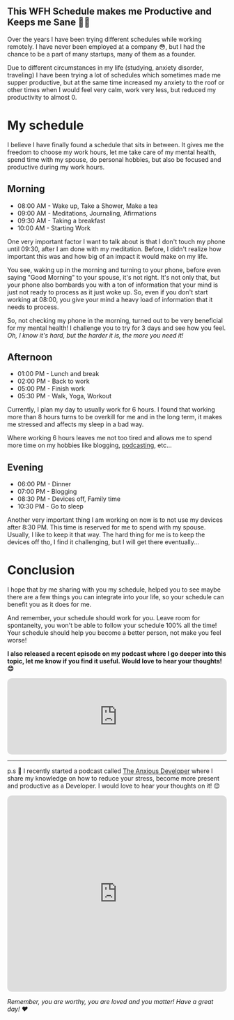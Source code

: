 ## This WFH Schedule makes me Productive and Keeps me Sane 🧘‍♂️

Over the years I have been trying different schedules while working remotely. I have never been employed at a company 😳, but I had the chance to be a part of many startups, many of them as a founder.

Due to different circumstances in my life (studying, anxiety disorder, traveling) I have been trying a lot of schedules which sometimes made me supper productive, but at the same time increased my anxiety to the roof or other times when I would feel very calm, work very less, but reduced my productivity to almost 0.

# My schedule

I believe I have finally found a schedule that sits in between. It gives me the freedom to choose my work hours, let me take care of my mental health, spend time with my spouse, do personal hobbies, but also be focused and productive during my work hours.

## Morning

- 08:00 AM - Wake up, Take a Shower, Make a tea
- 09:00 AM - Meditations, Journaling, Afirmations
- 09:30 AM - Taking a breakfast
- 10:00 AM - Starting Work

One very important factor I want to talk about is that I don't touch my phone until 09:30, after I am done with my meditation. Before, I didn't realize how important this was and how big of an impact it would make on my life.

You see, waking up in the morning and turning to your phone, before even saying "Good Morning" to your spouse, it's not right. It's not only that, but your phone also bombards you with a ton of information that your mind is just not ready to process as it just woke up. So, even if you don't start working at 08:00, you give your mind a heavy load of information that it needs to process.

So, not checking my phone in the morning, turned out to be very beneficial for my mental health! I challenge you to try for 3 days and see how you feel. *Oh, I know it's hard, but the harder it is, the more you need it!*

## Afternoon

- 01:00 PM - Lunch and break 
- 02:00 PM - Back to work
- 05:00 PM - Finish work
- 05:30 PM - Walk, Yoga, Workout

Currently, I plan my day to usually work for 6 hours. I found that working more than 8 hours turns to be overkill for me and in the long term, it makes me stressed and affects my sleep in a bad way.

Where working 6 hours leaves me not too tired and allows me to spend more time on my hobbies like blogging, [podcasting](https://apple.co/39yOnvz), etc...

## Evening

- 06:00 PM - Dinner
- 07:00 PM - Blogging
- 08:30 PM - Devices off, Family time
- 10:30 PM - Go to sleep

Another very important thing I am working on now is to not use my devices after 8:30 PM. This time is reserved for me to spend with my spouse. Usually, I like to keep it that way. The hard thing for me is to keep the devices off tho, I find it challenging, but I will get there eventually...

# Conclusion

I hope that by me sharing with you my schedule, helped you to see maybe there are a few things you can integrate into your life, so your schedule can benefit you as it does for me.

And remember, your schedule should work for you. Leave room for spontaneity, you won't be able to follow your schedule 100% all the time! Your schedule should help you become a better person, not make you feel worse!

**I also released a recent episode on my podcast where I go deeper into this topic, let me know if you find it useful. Would love to hear your thoughts! 😊**

<iframe src="https://embed.podcasts.apple.com/us/podcast/3-key-strategies-to-help-you-remain-calm-productive/id1538448864?i=1000507303888&amp;itsct=podcast_box&amp;itscg=30200&amp;theme=light" height="175px" frameborder="0" sandbox="allow-forms allow-popups allow-same-origin allow-scripts allow-top-navigation-by-user-activation" allow="autoplay *; encrypted-media *;" style="width: 100%; overflow: hidden; border-radius: 10px; background: transparent;"></iframe>


---

p.s 🤫 I recently started a podcast called [The Anxious Developer](https://apple.co/39yOnvz) where I share my knowledge on how to reduce your stress, become more present and productive as a Developer. I would love to hear your thoughts on it! 😊

<iframe src="https://embed.podcasts.apple.com/us/podcast/the-anxious-developer/id1538448864?itsct=podcast_box&amp;itscg=30200&amp;theme=light" height="450px" frameborder="0" sandbox="allow-forms allow-popups allow-same-origin allow-scripts allow-top-navigation-by-user-activation" allow="autoplay *; encrypted-media *;" style="width: 100%; overflow: hidden; border-radius: 10px; background: transparent;"></iframe>

*Remember, you are worthy, you are loved and you matter! Have a great day! ❤️*



